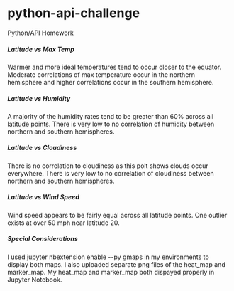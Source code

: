 # python-api-challenge
Python/API Homework

##### Latitude vs Max Temp
Warmer and more ideal temperatures tend to occur closer to the equator. Moderate correlations of max temperature occur in the northern hemisphere and higher correlations occur in the southern hemisphere.

##### Latitude vs Humidity
A majority of the humidity rates tend to be greater than 60% across all latitude points. There is very low to no correlation of humidity between northern and southern hemispheres.

##### Latitude vs Cloudiness
There is no correlation to cloudiness as this polt shows clouds occur everywhere. There is very low to no correlation of cloudiness between northern and southern hemispheres.

##### Latitude vs Wind Speed
Wind speed appears to be fairly equal across all latitude points. One outlier exists at over 50 mph near latitude 20.


##### Special Considerations
I used jupyter nbextension enable --py gmaps in my environments to display both maps.  I also uploaded separate png files of the heat_map and marker_map.  My heat_map and marker_map both dispayed properly in Jupyter Notebook.  
